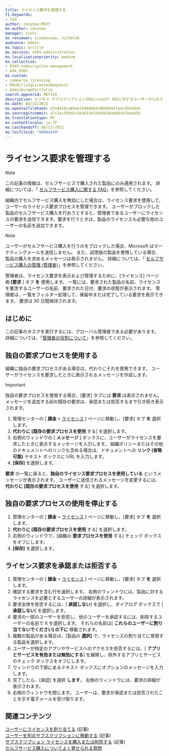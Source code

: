 ```yaml
---
title: ライセンス要求を管理する
f1.keywords:
- CSH
author: cmcatee-MSFT
ms.author: cmcatee
manager: scotv
ms.reviewer: sinakassaw, nicholak
audience: Admin
ms.topic: article
ms.service: o365-administration
ms.localizationpriority: medium
ms.collection:
- M365-subscription-management
- Adm_O365
ms.custom:
- commerce_licensing
- MACBillingLicensesRequests
- AdminSurgePortfolio
search.appverid: MET150
description: ビジネス サブスクリプションのMicrosoft 365に対するユーザーからのライセンス要求を確認および承認または拒否する方法について説明します。
ms.date: 04/22/2022
ms.openlocfilehash: dfe8410ce894e19489664396866917e4c5bb3dd4
ms.sourcegitcommit: a7c1acfb3d2cbba913e32493b16ebd8cbfeee456
ms.translationtype: MT
ms.contentlocale: ja-JP
ms.lasthandoff: 06/13/2022
ms.locfileid: "66044249"
---
```

# <a name="manage-license-requests"></a>ライセンス要求を管理する

> [!NOTE]
> この記事の情報は、セルフサービスで購入された製品にのみ適用されます。 詳細については、「 [セルフサービス購入に関する FAQ](../subscriptions/self-service-purchase-faq.yml)」を参照してください。

組織内でセルフサービス購入を無効にした場合は、ライセンス要求を使用して、ユーザーのライセンス要求プロセスを管理できます。 ユーザーがブロックした製品のセルフサービス購入を行おうとすると、管理者であるユーザーにライセンスの要求を送信できます。要求を行うときは、製品のライセンスも必要な他のユーザーの名前を追加できます。

> [!NOTE]
> ユーザーがセルフサービス購入を行うのをブロックした場合、Microsoft はマーケティングメールを送信しません。 また、試用版の製品を使用している場合、製品の購入を求めるメッセージは表示されません。 詳細については、「 [セルフサービス購入の管理 (管理者)](../subscriptions/manage-self-service-purchases-admins.md)」を参照してください。

管理者は、ライセンス要求を表示および管理するために、[ライセンス] ページ **の [要求** ] タブ **を** 使用します。 一覧には、要求された製品の名前、ライセンスを要求するユーザーの名前、要求された日付、要求の状態が表示されます。 管理者は、一覧をフィルター処理して、保留中または完了している要求を表示できます。 要求は 30 日間保持されます。

## <a name="before-you-begin"></a>はじめに

この記事のタスクを実行するには、グローバル管理者である必要があります。 詳細については、「[管理者の役割について](../../admin/add-users/about-admin-roles.md)」を参照してください。

## <a name="use-your-own-request-process"></a>独自の要求プロセスを使用する

組織に独自の要求プロセスがある場合は、代わりにそれを使用できます。 ユーザーがライセンスを要求したときに表示されるメッセージを作成します。

> [!IMPORTANT]
> 独自の要求プロセスを使用する場合、[要求] タブには **要求** は表示されません。メッセージを追加する前の既存の要求は、承認または拒否するまで引き続き表示されます。

1. 管理センターの [ **課金** > <a href="https://go.microsoft.com/fwlink/p/?linkid=842264" target="_blank">ライセンス</a> ] ページに移動し、[要求] タブ **を** 選択します。
2. **代わりに [既存の要求プロセスを使用** する] を選択します。
3. 右側のウィンドウの [ **メッセージ** ] ボックスに、ユーザーがライセンスを要求したときに表示するメッセージを入力します。 組織ポリシーまたはその他のドキュメントへのリンクも含める場合は、ドキュメントへの **リンク (省略可能)** テキスト ボックスに URL を入力します。
4. **[保存]** を選択します。

**要求** の一覧に戻ると、**独自のライセンス要求プロセスを使用している** というメッセージが表示されます。 ユーザーに送信されるメッセージを変更するには、 **代わりに [既存の要求プロセスを使用** する] を選択します。

## <a name="stop-using-your-own-request-process"></a>独自の要求プロセスの使用を停止する

1. 管理センターの [ **課金** > <a href="https://go.microsoft.com/fwlink/p/?linkid=842264" target="_blank">ライセンス</a> ] ページに移動し、[要求] タブ **を** 選択します。
2. **代わりに [既存の要求プロセスを使用** する] を選択します。
3. 右側のウィンドウで、[組織の **要求プロセスを使用** する] チェック ボックスをオフにします。
4. **[保存]** を選択します。

## <a name="approve-or-deny-a-license-request"></a>ライセンス要求を承認または拒否する

1. 管理センターの [ **課金** > <a href="https://go.microsoft.com/fwlink/p/?linkid=842264" target="_blank">ライセンス</a> ] ページに移動し、[要求] タブ **を** 選択します。
2. 確認する要求を含む行を選択します。 右側のウィンドウには、製品に対するライセンスを必要とするユーザーの詳細が表示されます。
3. 要求全体を拒否するには、[ **承認しない**] を選択し、ダイアログ ボックスで [ **承認しない**] を選択します。
4. 要求の一部のユーザーを拒否し、他のユーザーを承認するには、削除するユーザーの名前で X を選択します。 それらの名前は[ **これらのユーザーに割り当てないでください] の下に** 移動されます。
5. 複数の製品がある場合は、[製品の **選択]** で、ライセンスの割り当てに使用する製品を選択します。
6. ユーザーが特定のアプリやサービスへのアクセスを拒否するには、[ **アプリとサービスを有効または無効にする**] を展開し、除外するアプリとサービスのチェック ボックスをオフにします。
7. ウィンドウの下部にあるテキスト ボックスにオプションのメッセージを入力します。
8. 完了したら、[承認] を選択 **します**。 右側のウィンドウには、要求の詳細が表示されます。
9. 右側のウィンドウを閉じます。
    ユーザーは、要求が承認または拒否されたことを示す電子メールを受け取ります。

## <a name="related-content"></a>関連コンテンツ

[ユーザーにライセンスを割り当てる](../../admin/manage/assign-licenses-to-users.md) (記事)\
[ユーザーを別のサブスクリプションに移動する](../subscriptions/move-users-different-subscription.md) (記事)\
[サブスクリプション ライセンスを購入または削除する](buy-licenses.md) (記事)\
[セルフサービス購入についてよく寄せられる質問](../subscriptions/self-service-purchase-faq.yml)

